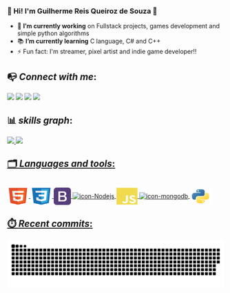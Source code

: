 ### 💾 Hi! I'm Guilherme Reis Queiroz de Souza 💾

- 🧰 **I’m currently working** on Fullstack projects, games development and simple python algorithms
- 📚 **I’m currently learning** C language, C# and C++
- ⚡ Fun fact: I'm streamer, pixel artist and indie game developer!!
##

  
 ## 📭 _Connect with me_:
 
<div> 
  <a href = "mailto:guilhermereisqcontato@gmail.com"><img src="https://img.shields.io/badge/Gmail-D14836?style=for-the-badge&logo=gmail&logoColor=white" target="_blank"></a>
  <a href="https://www.linkedin.com/in/guilherme-reis-queiroz/" target="_blank"><img src="https://img.shields.io/badge/-LinkedIn-%230077B5?style=for-the-badge&logo=linkedin&logoColor=white" target="_blank"></a>
  <a href="https://instagram.com/ttams_insta" target="_blank"><img src="https://img.shields.io/badge/-Instagram-%23E4405F?style=for-the-badge&logo=instagram&logoColor=white" target="_blank"></a>
 	<a href="https://www.twitch.tv/ttams" target="_blank"><img src="https://img.shields.io/badge/Twitch-9146FF?style=for-the-badge&logo=twitch&logoColor=white" target="_blank"></a>
  
 ##
  
   ## 📊 _skills graph_:

<div>
  <a href="https://github.com/Guilherme-ReisSouza">
  <img height="180em" src="https://github-readme-stats.vercel.app/api/top-langs/?username=Guilherme-ReisSouza&layout=compact&langs_count=7&theme=dracula"/>
  <img height="180em" src="https://github-readme-stats.vercel.app/api?username=Guilherme-ReisSouza&show_icons=true&theme=dracula&include_all_commits=true&count_private=true"/>
</div>
  
  ##
  
 ## 🗂️ _Languages and tools_:
  
<div style="display: inline_block"><br>
  <img align="center" alt="icon-HTML" height="40" width="50" src="https://raw.githubusercontent.com/devicons/devicon/master/icons/html5/html5-original.svg">
  <img align="center" alt="icon-CSS" height="40" width="50" src="https://raw.githubusercontent.com/devicons/devicon/master/icons/css3/css3-original.svg">
  <img align="center" alt="icon-Bootstrap" height="40" width="40" src="https://raw.githubusercontent.com/github/explore/80688e429a7d4ef2fca1e82350fe8e3517d3494d/topics/bootstrap/bootstrap.png">
  <img align="center" alt="icon-Nodejs" height="54" width="54" src="https://www.shareicon.net/data/256x256/2015/09/11/99371_javascript_512x512.png">
  <img align="center" alt="icon-Js" height="40" width="50" src="https://raw.githubusercontent.com/devicons/devicon/master/icons/javascript/javascript-plain.svg">
  <img align="center" alt="icon-mongodb" height="52" width="52" src="https://cdn.icon-icons.com/icons2/2415/PNG/128/mongodb_original_wordmark_logo_icon_146425.png">
  <img align="center" alt="icon-Python" height="40" width="50" src="https://raw.githubusercontent.com/devicons/devicon/master/icons/python/python-original.svg">
</div>
  
##
 
  ## ⏱️ _Recent commits_:
  
  ![Snake animation](https://github.com/Guilherme-ReisSouza/Guilherme-ReisSouza/blob/output/github-contribution-grid-snake.svg)
 
</div>

